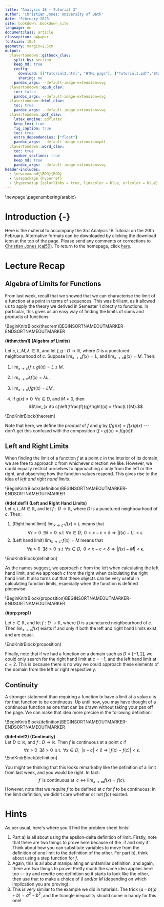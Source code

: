 ```yaml
---
title: "Analysis 1B — Tutorial 3"
author: 'Christian Jones: University of Bath'
date: 'February 2023'
site: bookdown::bookdown_site
language: en
documentclass: article
classoption: a4paper
fontsize: 10pt
geometry: margin=2.5cm
output:
  clavertondown::gitbook_clav:
    split_by: section
    keep_md: true
    config:
      download: [["Tutorial3.html", "HTML page"], ["Tutorial3.pdf","Standard print PDF"], ["Tutorial3Clear.pdf","Clear print PDF"], ["Tutorial3Large.pdf","Large print PDF"], ["Tutorial3.docx","Accessible Word document"], ["Tutorial3.epub","Accessible EPub book" ]]
      sharing: no
    pandoc_args: --default-image-extension=svg
  clavertondown::epub_clav:
    toc: false
    pandoc_args: --default-image-extension=svg
  clavertondown::html_clav:
    toc: true
    pandoc_args: --default-image-extension=svg
  clavertondown::pdf_clav:
    latex_engine: pdflatex
    keep_tex: true
    fig_caption: true
    toc: true
    extra_dependencies: ["float"]
    pandoc_args: --default-image-extension=pdf
  clavertondown::word_clav:
    toc: true
    number_sections: true
    keep_md: true
    pandoc_args: --default-image-extension=svg
header-includes:
  - \newcommand{\BOO}{BOO}
  - \usepackage {hyperref}
  - \hypersetup {colorlinks = true, linkcolor = blue, urlcolor = blue}
---
```

<!-- This is needed since I am working with svg files from mathcha.io. It converts the graphics files to something that can be used in the pdf files. Code taken from https://stackoverflow.com/questions/50165404/how-to-make-a-pdf-using-bookdown-including-svg-images/56044642#56044642 -->

\newpage
\pagenumbering{arabic}

# Introduction {-}
Here is the material to accompany the 3rd Analysis 1B Tutorial on the 20th February. Alternative formats can be downloaded by clicking the download icon at the top of the page. Please send any comments or corrections to [Christian Jones (caj50)](mailto:caj50@bath.ac.uk). To return to the homepage, click [here](http://caj50.github.io/tutoring.html).

# Lecture Recap

## Algebra of Limits for Functions
From last week, recall that we showed that we can characterise the limit of a function at a point in terms of sequences. This was brilliant, as it allowed us to apply the theory we derived in Semester 1 directly to functions. In particular, this gives us an easy way of finding the limits of sums and products of functions:

\BeginKnitrBlock{theorem}BEGINSORTNAMEOUTMARKER-ENDSORTNAMEOUTMARKER<div class="bookdown-theorem" custom-style="TheoremStyle" id="thm:thm1"><span class="thm:thm1" custom-style="NameStyle"><strong>(\#thm:thm1)  (Algebra of Limits) </strong></span><p>Let $c, L, M, \lambda \in \mathbb{R}$, and let $f,g: D \to \mathbb{R}$, where $D$ is a punctured neighbourhood of $c$. Suppose $\lim_{x \to c}f(x) = L$, and $\lim_{x \to c}g(x) = M$. Then:
  
  1. $\lim_{x\to c}\left(f \pm g\right)(x) = L \pm M,$
  
  2. $\lim_{x \to c}\lambda f(x) = \lambda L,$
  
  3. $\lim_{x \to c}(fg)(x) = LM,$
  
  4. If $g(x) \neq 0 \;\;\forall x \in D$, and $M \neq 0$, then $$\lim_{x \to c}\left(\frac{f}{g}\right)(x) = \frac{L}{M}.$$
  </p></div>\EndKnitrBlock{theorem}

Note that here, we define the *product* of $f$ and $g$ by $(fg)(x) = f(x)g(x)$ --- don't get this confused with the composition $(f \circ g)(x) = f(g(x))$!

## Left and Right Limits
When finding the limit of a function $f$ at a point $c$ in the interior of its domain, we are free to approach $c$ from whichever direction we like. However, we could equally restrict ourselves to approaching $c$ only from the left or the right, and observing how the function values respond. This gives rise to the idea of *left and right hand limits*.

\BeginKnitrBlock{definition}BEGINSORTNAMEOUTMARKER-ENDSORTNAMEOUTMARKER<div class="bookdown-definition" custom-style="DefinitionStyle" id="def:def1"><span class="def:def1" custom-style="NameStyle"><strong>(\#def:def1)  (Left and Right Hand Limits) </strong></span><div>Let $c, L, M \in \mathbb{R}$, and let $f: D \to \mathbb{R}$, where $D$ is a punctured neighbourhood of $c$. Then:
  
  1. (Right hand limit) $\lim_{x \to c^{+}}f(x) = L$ means that $$\forall \epsilon >0\;\;\exists \delta>0\;\;\text{s.t}\;\; \forall x \in D,\;\; 0 < x - c < \delta \Rightarrow \lvert f(x) - L \rvert < \epsilon.$$
  2. (Left hand limit) $\lim_{x \to c^{-}}f(x) = M$ means that $$\forall \epsilon >0\;\;\exists \delta>0\;\;\text{s.t}\;\; \forall x \in D,\;\; 0 < x - c < \delta \Rightarrow \lvert f(x) - M \rvert < \epsilon.$$
</div></div>\EndKnitrBlock{definition}

As the names suggest, we approach $c$ from the left when calculating the left hand limit, and we approach $c$ from the right when calculating the right hand limit. It also turns out that these objects can be very useful in calculating function limits, especially when the function is defined piecewise:

\BeginKnitrBlock{proposition}BEGINSORTNAMEOUTMARKER-ENDSORTNAMEOUTMARKER<div class="bookdown-proposition" custom-style="TheoremStyle" id="prp:prop1"><span class="prp:prop1" custom-style="NameStyle"><strong>(\#prp:prop1) </strong></span><p>Let $c \in \mathbb{R}$, and let $f: D \to \mathbb{R}$, where $D$ is a punctured neighbourhood of $c$. Then $\lim_{x \to c}f(x)$ exists if and only if both the left and right hand limits exist, and are equal.</p></div>\EndKnitrBlock{proposition}

Finally, note that if we had a function on a domain such as $D = [-1,2]$, we could only search for the right hand limit at $c = -1$, and the left hand limit at $c = 2$. This is because there is no way we could approach these elements of the domain from the left or right respectively.

## Continuity
A stronger statement than requiring a function to have a limit at a value $c$ is for that function to be continuous. Up until now, you may have thought of a continuous function as one that can be drawn without taking your pen off the page. We can make that idea more precise in the following definition:

\BeginKnitrBlock{definition}BEGINSORTNAMEOUTMARKER-ENDSORTNAMEOUTMARKER<div class="bookdown-definition" custom-style="DefinitionStyle" id="def:def2"><span class="def:def2" custom-style="NameStyle"><strong>(\#def:def2)  (Continuity) </strong></span><div>Let $D \subseteq \mathbb{R}$, and $f: D \to \mathbb{R}$. Then $f$ is continuous at a point $c$ if $$\forall \epsilon > 0\;\;\exists \delta > 0\;\;\text{s.t.}\;\;\forall x \in D,\;\; \lvert x - c \rvert < \delta \Rightarrow \lvert f(x) - f(c) \rvert < \epsilon.$$</div></div>\EndKnitrBlock{definition}

You might be thinking that this looks remarkably like the definition of a limit from last week, and you would be right. In fact: $$f\;\;\text{is continuous at}\;\; c \Longleftrightarrow \lim_{x \to \infty}f(x) = f(c).$$ However, note that we require $f$ to be defined at $c$ for $f$ to be continuous; in the limit definition, we didn't care whether or not $f(c)$ existed.

# Hints
As per usual, here's where you'll find the problem sheet hints!

1) Part a) is all about using the epsilon-delta definition of limit. Firstly, note that there are two things to prove here because of the `if and only if'. Think about how you can substitute variables to move from the definition of one limit to the definition of the other.  For part b), think about using a step function for $f$.
2) Again, this is all about manipulating an unfamiliar definition, and again, there are two things to prove! Pretty much the same idea applies here too — try and rewrite one definition so it starts to look like the other, then use that to make a choice of $\delta$ and/or $M$ (depending on which implication you are proving).
3) This is very similar to the example we did in tutorials. The trick $(a-b)(a+b) = a^2 - b^2$, and the triangle inequality should come in handy for this one!
 

<!--chapter:end:index.Rmd-->

